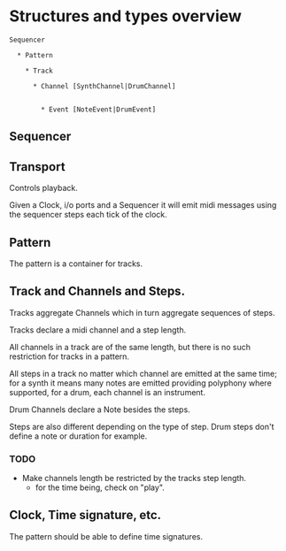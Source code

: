 

# Structures and types overview

    Sequencer

      * Pattern
    
        * Track
      
          * Channel [SynthChannel|DrumChannel]

         
            * Event [NoteEvent|DrumEvent]

## Sequencer
      
    
## Transport

  Controls playback.

  Given a Clock, i/o ports and a Sequencer it will emit midi messages using the sequencer steps each tick
    of the clock.
    
## Pattern

  The pattern is a container for tracks.
  
## Track and Channels and Steps.

  Tracks aggregate Channels which in turn aggregate sequences of steps.
   
  Tracks declare a midi channel and a step length. 
  
  All channels in a track  are of the same length, but there is no such restriction for tracks in a pattern.
      
  All steps in a track no matter which channel are emitted at the same time; 
    for a synth it means many notes are emitted providing polyphony where supported, 
    for a drum, each channel is an instrument.
  
  Drum Channels declare a Note besides the steps.
    
  Steps are also different depending on the type of step. Drum steps don't define a note or duration for example.
    
    
###  TODO

  * Make channels length be restricted by the tracks step length.
     - for the time being, check on "play".
     
  
## Clock, Time signature, etc.

   The pattern should be able to define time signatures. 
